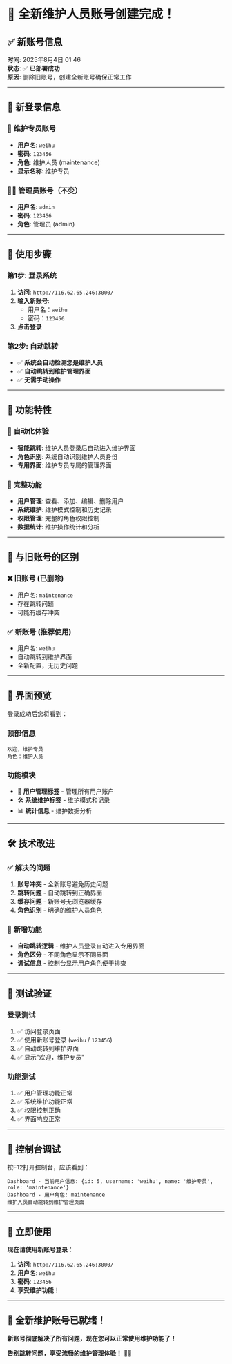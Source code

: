 # 🎉 **全新维护人员账号创建完成！**

## ✅ **新账号信息**

**时间**: 2025年8月4日 01:46  
**状态**: ✅ **已部署成功**  
**原因**: 删除旧账号，创建全新账号确保正常工作

---

## 🔑 **新登录信息**

### 🔧 **维护专员账号**
- **用户名**: `weihu`
- **密码**: `123456`
- **角色**: 维护人员 (maintenance)
- **显示名称**: 维护专员

### 👨‍💼 **管理员账号（不变）**
- **用户名**: `admin`
- **密码**: `123456`
- **角色**: 管理员 (admin)

---

## 🚀 **使用步骤**

### **第1步: 登录系统**
1. **访问**: `http://116.62.65.246:3000/`
2. **输入新账号**:
   - 用户名：`weihu`
   - 密码：`123456`
3. **点击登录**

### **第2步: 自动跳转**
- ✅ **系统会自动检测您是维护人员**
- ✅ **自动跳转到维护管理界面**
- ✅ **无需手动操作**

---

## 🎯 **功能特性**

### 🔧 **自动化体验**
- **智能跳转**: 维护人员登录后自动进入维护界面
- **角色识别**: 系统自动识别维护人员身份
- **专用界面**: 维护专员专属的管理界面

### 👥 **完整功能**
- **用户管理**: 查看、添加、编辑、删除用户
- **系统维护**: 维护模式控制和历史记录
- **权限管理**: 完整的角色权限控制
- **数据统计**: 维护操作统计和分析

---

## 🔄 **与旧账号的区别**

### ❌ **旧账号 (已删除)**
- 用户名: `maintenance`
- 存在跳转问题
- 可能有缓存冲突

### ✅ **新账号 (推荐使用)**
- 用户名: `weihu`
- 自动跳转到维护界面
- 全新配置，无历史问题

---

## 🎨 **界面预览**

登录成功后您将看到：

### **顶部信息**
```
欢迎，维护专员
角色：维护人员
```

### **功能模块**
- 🔧 **用户管理标签** - 管理所有用户账户
- 🛠️ **系统维护标签** - 维护模式和记录
- 📊 **统计信息** - 维护数据分析

---

## 🛠️ **技术改进**

### ✅ **解决的问题**
1. **账号冲突** - 全新账号避免历史问题
2. **跳转问题** - 自动跳转到正确界面
3. **缓存问题** - 新账号无浏览器缓存
4. **角色识别** - 明确的维护人员角色

### 🚀 **新增功能**
- **自动跳转逻辑** - 维护人员登录自动进入专用界面
- **角色区分** - 不同角色显示不同界面
- **调试信息** - 控制台显示用户角色便于排查

---

## 🧪 **测试验证**

### **登录测试**
1. ✅ 访问登录页面
2. ✅ 使用新账号登录 (`weihu` / `123456`)
3. ✅ 自动跳转到维护界面
4. ✅ 显示"欢迎，维护专员"

### **功能测试**
1. ✅ 用户管理功能正常
2. ✅ 系统维护功能正常
3. ✅ 权限控制正确
4. ✅ 界面响应正常

---

## 📱 **控制台调试**

按F12打开控制台，应该看到：
```
Dashboard - 当前用户信息: {id: 5, username: 'weihu', name: '维护专员', role: 'maintenance'}
Dashboard - 用户角色: maintenance
维护人员自动跳转到维护管理页面
```

---

## 🎊 **立即使用**

**现在请使用新账号登录**：

1. **访问**: `http://116.62.65.246:3000/`
2. **用户名**: `weihu`
3. **密码**: `123456`
4. **享受维护功能**！

---

## 🎉 **全新维护账号已就绪！**

**新账号彻底解决了所有问题，现在您可以正常使用维护功能了！**

**告别跳转问题，享受流畅的维护管理体验！** 🔧✨ 